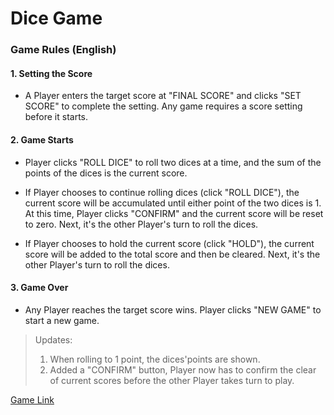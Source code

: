 # Dice Game

### Game Rules (English)


#### 1. Setting the Score

- A Player enters the target score at "FINAL SCORE" and clicks "SET SCORE" to complete the setting. Any game requires a score setting before it starts.

#### 2. Game Starts

- Player clicks "ROLL DICE" to roll two dices at a time, and the sum of the points of the dices is the current score.

- If Player chooses to continue rolling dices (click "ROLL DICE"), the current score will be accumulated until either point of the two dices is 1. At this time, Player clicks "CONFIRM" and the current score will be reset to zero. Next, it's the other Player's turn to roll the dices.

- If Player chooses to hold the current score (click "HOLD"), the current score will be added to the total score and then be cleared. Next, it's the other Player's turn to roll the dices.

#### 3. Game Over

- Any Player reaches the target score wins. Player clicks "NEW GAME" to start a new game.

> Updates: 
> 1.  When rolling to 1 point, the dices'points are shown.
> 2.  Added a "CONFIRM" button, Player now has to confirm the clear of current scores before the other Player takes turn to play.

[Game Link]()
